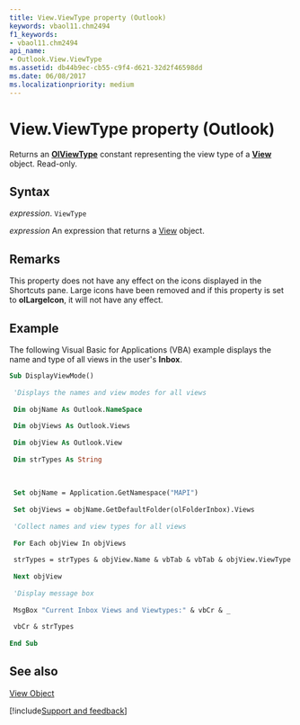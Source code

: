 ```yaml
---
title: View.ViewType property (Outlook)
keywords: vbaol11.chm2494
f1_keywords:
- vbaol11.chm2494
api_name:
- Outlook.View.ViewType
ms.assetid: db44b9ec-cb55-c9f4-d621-32d2f46598dd
ms.date: 06/08/2017
ms.localizationpriority: medium
---
```



# View.ViewType property (Outlook)

Returns an **[OlViewType](Outlook.OlViewType.md)** constant representing the view type of a **[View](Outlook.View.md)** object. Read-only.


## Syntax

_expression_. `ViewType`

 _expression_ An expression that returns a [View](Outlook.View.md) object.


## Remarks

This property does not have any effect on the icons displayed in the Shortcuts pane. Large icons have been removed and if this property is set to **olLargeIcon**, it will not have any effect.


## Example

The following Visual Basic for Applications (VBA) example displays the name and type of all views in the user's **Inbox**.


```vb
Sub DisplayViewMode() 
 
 'Displays the names and view modes for all views 
 
 Dim objName As Outlook.NameSpace 
 
 Dim objViews As Outlook.Views 
 
 Dim objView As Outlook.View 
 
 Dim strTypes As String 
 
 
 
 Set objName = Application.GetNamespace("MAPI") 
 
 Set objViews = objName.GetDefaultFolder(olFolderInbox).Views 
 
 'Collect names and view types for all views 
 
 For Each objView In objViews 
 
 strTypes = strTypes & objView.Name & vbTab & vbTab & objView.ViewType & vbCr 
 
 Next objView 
 
 'Display message box 
 
 MsgBox "Current Inbox Views and Viewtypes:" & vbCr & _ 
 
 vbCr & strTypes 
 
End Sub
```


## See also


[View Object](Outlook.View.md)

[!include[Support and feedback](~/includes/feedback-boilerplate.md)]
